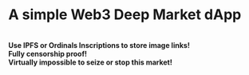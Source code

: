 <h1>A simple Web3 Deep Market dApp</h1>
<br>
<b>Use IPFS or Ordinals Inscriptions to store image links!</b>
<br>
<b>Fully censorship proof!</b>
<br>
<b>Virtually impossible to seize or stop this market!</b>
